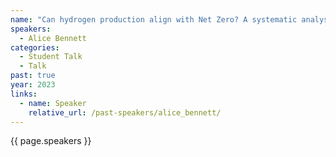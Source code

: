 ```yaml
---
name: "Can hydrogen production align with Net Zero? A systematic analysis of onshore and offshore production pathways"
speakers:
  - Alice Bennett
categories:
  - Student Talk
  - Talk
past: true
year: 2023
links:
  - name: Speaker
    relative_url: /past-speakers/alice_bennett/
---
```

{{ page.speakers }}



